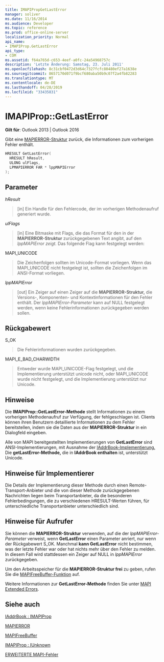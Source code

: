 ```yaml
---
title: IMAPIPropGetLastError
manager: soliver
ms.date: 11/16/2014
ms.audience: Developer
ms.topic: reference
ms.prod: office-online-server
localization_priority: Normal
api_name:
- IMAPIProp.GetLastError
api_type:
- COM
ms.assetid: f64a765d-c653-4eef-a0fc-24a54968757c
description: 'Letzte Änderung: Samstag, 23. Juli 2011'
ms.openlocfilehash: 8c31cbf0472d3d64c7327fcfc80480ef27a1638e
ms.sourcegitcommit: 8657170d071f9bcf680aba50b9c07f2a4fb82283
ms.translationtype: MT
ms.contentlocale: de-DE
ms.lasthandoff: 04/28/2019
ms.locfileid: "33435831"
---
```

# <a name="imapipropgetlasterror"></a>IMAPIProp::GetLastError

  
  
**Gilt für**: Outlook 2013 | Outlook 2016 
  
Gibt eine [MAPIERROR-Struktur](mapierror.md) zurück, die Informationen zum vorherigen Fehler enthält. 
  
```cpp
HRESULT GetLastError(
  HRESULT hResult,
  ULONG ulFlags,
  LPMAPIERROR FAR * lppMAPIError
);
```

## <a name="parameters"></a>Parameter

 _hResult_
  
> [in] Ein Handle für den Fehlercode, der im vorherigen Methodenaufruf generiert wurde.
    
 _ulFlags_
  
> [in] Eine Bitmaske mit Flags, die das Format für den in der **MAPIERROR-Struktur** zurückgegebenen Text angibt, auf den _lppMAPIError zeigt._ Das folgende Flag kann festgelegt werden:
    
MAPI_UNICODE 
  
> Die Zeichenfolgen sollten im Unicode-Format vorliegen. Wenn das MAPI_UNICODE nicht festgelegt ist, sollten die Zeichenfolgen im ANSI-Format vorliegen.
    
 _lppMAPIError_
  
> [out] Ein Zeiger auf einen Zeiger auf die **MAPIERROR-Struktur,** die Versions-, Komponenten- und Kontextinformationen für den Fehler enthält. Der  _lppMAPIError-Parameter_ kann auf NULL festgelegt werden, wenn keine Fehlerinformationen zurückgegeben werden sollen. 
    
## <a name="return-value"></a>Rückgabewert

S_OK 
  
> Die Fehlerinformationen wurden zurückgegeben.
    
MAPI_E_BAD_CHARWIDTH 
  
> Entweder wurde MAPI_UNICODE-Flag festgelegt, und die Implementierung unterstützt unicode nicht, oder MAPI_UNICODE wurde nicht festgelegt, und die Implementierung unterstützt nur Unicode.
    
## <a name="remarks"></a>Hinweise

Die **IMAPIProp::GetLastError-Methode** stellt Informationen zu einem vorherigen Methodenaufruf zur Verfügung, der fehlgeschlagen ist. Clients können ihren Benutzern detaillierte Informationen zu dem Fehler bereitstellen, indem sie die Daten aus der **MAPIERROR-Struktur** in ein Dialogfeld eingeben. 
  
Alle von MAPI bereitgestellten Implementierungen von **GetLastError** sind ANSI-Implementierungen, mit Ausnahme der [IAddrBook-Implementierung.](iaddrbookimapiprop.md) Die **getLastError-Methode,** die in **IAddrBook enthalten** ist, unterstützt Unicode. 
  
## <a name="notes-to-implementers"></a>Hinweise für Implementierer

Die Details der Implementierung dieser Methode durch einen Remote-Transport-Anbieter und die von dieser Methode zurückgegebenen Nachrichten liegen beim Transportanbieter, da die besonderen Fehlerbedingungen, die zu verschiedenen HRESULT-Werten führen, für unterschiedliche Transportanbieter unterschiedlich sind.
  
## <a name="notes-to-callers"></a>Hinweise für Aufrufer

Sie können die **MAPIERROR-Struktur** verwenden, auf die der  _lppMAPIError-Parameter_ verweist, wenn **GetLastError** einen Parameter anriert, nur wenn der Rückgabewert S_OK. Manchmal **kann GetLastError** nicht bestimmen, was der letzte Fehler war oder hat nichts mehr über den Fehler zu melden. In diesem Fall wird stattdessen ein Zeiger auf NULL in  _lppMAPIError_ zurückgegeben. 
  
Um den Arbeitsspeicher für die **MAPIERROR-Struktur frei** zu geben, rufen Sie die [MAPIFreeBuffer-Funktion](mapifreebuffer.md) auf. 
  
Weitere Informationen zur **GetLastError-Methode** finden Sie unter [MAPI Extended Errors](mapi-extended-errors.md).
  
## <a name="see-also"></a>Siehe auch



[IAddrBook : IMAPIProp](iaddrbookimapiprop.md)
  
[MAPIERROR](mapierror.md)
  
[MAPIFreeBuffer](mapifreebuffer.md)
  
[IMAPIProp : IUnknown](imapipropiunknown.md)


[ERWEITERTE MAPI-Fehler](mapi-extended-errors.md)

